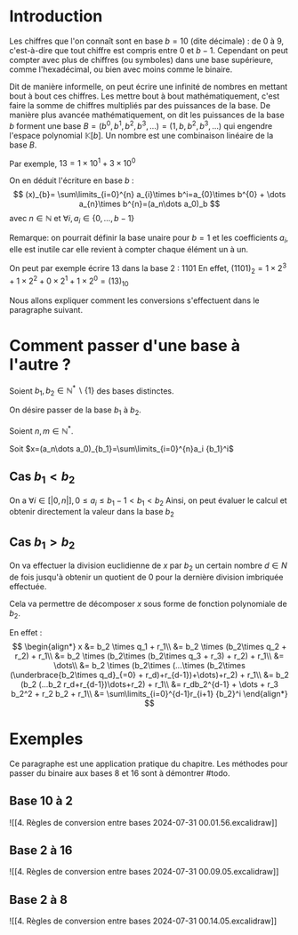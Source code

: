 # Introduction
Les chiffres que l'on connaît sont en base $b=10$ (dite décimale) : de $0$ à $9$, c'est-à-dire que tout chiffre est compris entre $0$ et $b-1$.
Cependant on peut compter avec plus de chiffres (ou symboles) dans une base supérieure, comme l'hexadécimal, ou bien avec moins comme le binaire.

Dit de manière informelle, on peut écrire une infinité de nombres en mettant bout à bout ces chiffres. Les mettre bout à bout mathématiquement, c'est faire la somme de chiffres multipliés par des puissances de la base.
De manière plus avancée mathématiquement, on dit les puissances de la base $b$ forment une base $B=(b^0,b^1,b^2,b^3,\dots)=(1,b,b^2,b^3,\dots)$ qui engendre l'espace polynomial $\mathbb{K}[b]$.
Un nombre est une combinaison linéaire de la base $B$.

Par exemple, $13 = 1\times 10^1 + 3\times 10^0$

On en déduit l'écriture en base $b$ :
$$
(x)_{b}= \sum\limits_{i=0}^{n} a_{i}\times b^i=a_{0}\times b^{0} + \dots a_{n}\times b^{n}=(a_n\dots a_0)_b
$$
avec $n \in \mathbb{N}$ et $\forall i, a_i \in \{0,\dots,b-1\}$

Remarque: on pourrait définir la base unaire pour $b=1$ et les coefficients $a_i$, elle est inutile car elle revient à compter chaque élément un à un.

On peut par exemple écrire $13$ dans la base $2$ : $1101$
En effet, $(1101)_{2}=1\times 2^3+ 1\times 2^2+ 0\times 2^1+1\times 2^0 =(13)_{10}$

Nous allons expliquer comment les conversions s'effectuent dans le paragraphe suivant.
# Comment passer d'une base à l'autre ?
Soient $b_1,b_2 \in \mathbb{N}^*\backslash{\{1\}}$ des bases distinctes.

On désire passer de la base $b_1$ à $b_2$.

Soient $n,m \in \mathbb{N}^*$.

Soit $x=(a_n\dots a_0)_{b_1}=\sum\limits_{i=0}^{n}a_i {b_1}^i$
## Cas $b_1 < b_2$

On a $\forall i \in [|0,n|], 0 \leq a_i \leq b_1 - 1 < b_1 < b_2$
Ainsi, on peut évaluer le calcul et obtenir directement la valeur dans la base $b_2$

## Cas $b_1 > b_2$

On va effectuer la division euclidienne de $x$ par $b_2$ un certain nombre $d \in N$ de fois jusqu'à obtenir un quotient de $0$ pour la dernière division imbriquée effectuée.

Cela va permettre de décomposer $x$ sous forme de fonction polynomiale de $b_2$.

En effet :
$$
\begin{align*}
x &= b_2 \times q_1 + r_1\\
&= b_2 \times (b_2\times q_2 + r_2) + r_1\\
&= b_2 \times (b_2\times (b_2\times q_3 + r_3) + r_2) + r_1\\
&= \dots\\
&= b_2 \times (b_2\times (...\times (b_2\times (\underbrace{b_2\times q_d}_{=0} + r_d)+r_{d-1})+\dots)+r_2) + r_1\\
&= b_2 (b_2 (...b_2 r_d+r_{d-1})\dots+r_2) + r_1\\
&= r_db_2^{d-1} + \dots + r_3 b_2^2 + r_2 b_2 + r_1\\
&= \sum\limits_{i=0}^{d-1}r_{i+1} {b_2}^i
\end{align*}
$$

# Exemples
Ce paragraphe est une application pratique du chapitre.
Les méthodes pour passer du binaire aux bases $8$ et $16$ sont à démontrer #todo.
## Base 10 à 2
![[4. Règles de conversion entre bases 2024-07-31 00.01.56.excalidraw]]
## Base 2 à 16
![[4. Règles de conversion entre bases 2024-07-31 00.09.05.excalidraw]]
## Base 2 à 8
![[4. Règles de conversion entre bases 2024-07-31 00.14.05.excalidraw]]
